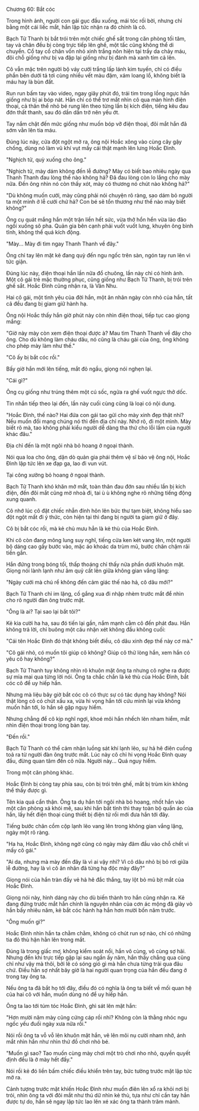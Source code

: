 




Chương 60: Bắt cóc


Trong hình ảnh, người con gái gục đầu xuống, mái tóc rối bời, nhưng chỉ bằng một cái liếc mắt, hắn lập tức nhận ra đó chính là cô.

Bạch Tử Thanh bị bắt trói trên một chiếc ghế sắt trong căn phòng tối tăm, tay và chân đều bị còng trực tiếp lên ghế, một tấc cũng không thể di chuyển. Cổ tay cổ chân vốn nhỏ xinh trắng nõn hiện tại trầy da chảy máu, đôi chỗ giống như bị va đập lại giống như bị đánh mà xanh tím cả lên.

Cô vẫn mặc trên người bộ váy cưới trắng lấp lánh kim tuyến, chỉ có điều phần bên dưới tả tơi cùng nhiều vết màu đậm, xám loang lổ, không biết là máu hay là bùn đất.

Run run bấm tay vào video, ngay giây phút đó, trái tim trong lồng ngực hắn giống như bị ai bóp nát. Hắn chỉ có thể trơ mắt nhìn cô qua màn hình điện thoại, cả thân thể nhỏ bé rung lên theo từng lần bị kích điện, tiếng kêu đau đớn thất thanh, sau đó dần dần trở nên yếu ớt.

Tay nắm chặt đến mức giống như muốn bóp vỡ điện thoại, đôi mắt hắn đã sớm vằn lên tia máu.

Đúng lúc này, cửa đột ngột mở ra, ông nội Hoắc xông vào cùng cây gậy chống, dùng nó làm vũ khí vụt mấy cái thật mạnh lên lưng Hoắc Đình.

"Nghịch tử, quỳ xuống cho ông."

"Nghịch tử, mày dám không đến lễ đường? Mày có biết bao nhiêu ngày qua Thanh Thanh đau lòng thế nào không hả? Đã đau lòng còn lo lắng cho mày nữa. Đến ông nhìn nó còn thấy xót, mày có thương nó chút nào không hả?"

"Dù không muốn cưới, mày cũng phải nói chuyện rõ ràng, sao dám bỏ người ta một mình ở lễ cưới chứ hả? Con bé sẽ tổn thương như thế nào mày biết không?"

Ông cụ quát mắng hắn một trận liền hết sức, vừa thở hổn hển vừa lảo đảo ngồi xuống sô pha. Quản gia bên cạnh phải vuốt vuốt lưng, khuyên ông bình tĩnh, không thể quá kích động.

"Mày... Mày đi tìm ngay Thanh Thanh về đây."

Ông chỉ tay lên mặt kẻ đang quỳ đến ngu ngốc trên sàn, ngón tay run lên vì tức giận.

Đúng lúc này, điện thoại hắn lần nữa đổ chuông, lần này chỉ có hình ảnh. Một cô gái trẻ mặc thường phục, cũng giống như Bạch Tử Thanh, bị trói trên ghế sắt. Hoắc Đình cũng nhận ra, là Văn Nhu.

Hai cô gái, một tình yêu của đời hắn, một ân nhân ngày còn nhỏ của hắn, tất cả đều đang bị giam giữ hành hạ.

Ông nội Hoắc thấy hắn giờ phút này còn nhìn điện thoại, tiếp tục cao giọng mắng:

"Giờ này mày còn xem điện thoại được à? Mau tìm Thanh Thanh về đây cho ông. Cho dù không làm cháu dâu, nó cũng là cháu gái của ông, ông không cho phép mày làm như thế."

"Cô ấy bị bắt cóc rồi."

Bấy giờ hắn mới lên tiếng, mắt đỏ ngầu, giọng nói nghẹn lại.

"Cái gì?"

Ông cụ giống như trúng thêm một cú sốc, ngửa ra ghế vuốt ngực thở dốc.

Tin nhắn tiếp theo lại đến, lần này cuối cùng cũng là loại có nội dung.

"Hoắc Đình, thế nào? Hai đứa con gái tao gửi cho mày xinh đẹp thật nhỉ? Nếu muốn đổi mạng chúng nó thì đến địa chỉ này. Nhớ rõ, đi một mình. Mày biết rõ mà, tao không phải kiểu người dễ dàng tha thứ cho lỗi lầm của người khác đâu."

Địa chỉ đến là một ngôi nhà bỏ hoang ở ngoại thành.

Nói qua loa cho ông, dặn dò quản gia phái thêm vệ sĩ bảo vệ ông nội, Hoắc Đình lập tức lên xe đạp ga, lao đi vun vút.

Tại công xưởng bỏ hoang ở ngoại thành.

Bạch Tử Thanh khó khăn mở mắt, toàn thân đau đớn sau nhiều lần bị kích điện, đến đôi mắt cũng mờ nhoà đi, tai ù ù không nghe rõ những tiếng động xung quanh.

Cô nhớ lúc cô đặt chiếc nhẫn đính hôn lên bức thư tạm biệt, không hiểu sao đột ngột mất đi ý thức, còn hiện tại thì đang bị người ta giam giữ ở đây.

Cô bị bắt cóc rồi, mà kẻ chủ mưu hẳn là kẻ thù của Hoắc Đình.

Khi cô còn đang mông lung suy nghĩ, tiếng cửa ken két vang lên, một người bộ dáng cao gầy bước vào, mặc áo khoác da trùm mũ, bước chân chậm rãi tiến gần.

Hắn đứng trong bóng tối, thấp thoáng chỉ thấy nửa phần dưới khuôn mặt. Giọng nói lành lạnh như âm quỷ cất lên giữa không gian vắng lặng:

"Ngày cưới mà chú rể không đến cảm giác thế nào hả, cô dâu mới?"

Bạch Tử Thanh chỉ im lặng, cố gắng xua đi nhập nhèm trước mắt để nhìn cho rõ người đàn ông trước mặt.

"Ông là ai? Tại sao lại bắt tôi?"

Kẻ kia cười ha ha, sau đó tiến lại gần, nắm mạnh cằm cô đến phát đau. Hắn không trả lời, chỉ buông một câu nhận xét không đầu không cuối:

"Cái tên Hoắc Đình đó thật không biết điều, cô dâu xinh đẹp thế này cơ mà."

"Cô gái nhỏ, có muốn tôi giúp cô không? Giúp cô thử lòng hắn, xem hắn có yêu cô hay không?"

Bạch Tử Thanh tuy không nhìn rõ khuôn mặt ông ta nhưng cô nghe ra được sự mỉa mai qua từng lời nói. Ông ta chắc chắn là kẻ thù của Hoắc Đình, bắt cóc cô để uy hiếp hắn.

Nhưng mà liệu bây giờ bắt cóc cô có thực sự có tác dụng hay không? Nói thật lòng cô có chút xấu xa, vừa hi vọng hắn tới cứu mình lại vừa không muốn hắn tới, lo hắn sẽ gặp nguy hiểm.

Nhưng chẳng để cô kịp nghĩ ngợi, khoé môi hắn nhếch lên nham hiểm, mắt nhìn điện thoại trong lòng bàn tay.

"Đến rồi."

Bạch Tử Thanh có thể cảm nhận luồng sát khí lạnh lẽo, sự hả hê điên cuồng toả ra từ người đàn ông trước mắt. Lúc này cô chỉ hi vọng Hoắc Đình quay đầu, đừng quan tâm đến cô nữa. Người này... Quá nguy hiểm.

Trong một căn phòng khác.

Hoắc Đình bị còng tay phía sau, còn bị trói trên ghế, mắt bị trùm kín không thể thấy được gì.

Tên kia quá cẩn thận. Ông ta dụ hắn tới ngôi nhà bỏ hoang, nhốt hắn vào một căn phòng xả khói mê, sau khi hắn bất tỉnh thì thay toàn bộ quần áo của hắn, lấy hết điện thoại cùng thiết bị điện tử rồi mới đưa hắn tới đây.

Tiếng bước chân cồm cộp lạnh lẽo vang lên trong không gian vắng lặng, ngày một rõ ràng.

"Ha ha, Hoắc Đình, không ngờ cũng có ngày mày đâm đầu vào chỗ chết vì mấy cô gái."

"Ai da, nhưng mà mày đến đây là vì ai vậy nhỉ? Vì cô dâu nhỏ bị bỏ rơi giữa lễ đường, hay là vì cô ân nhân đã từng hạ độc mày đây?"

Giọng nói của hắn tràn đầy vẻ hả hê đắc thắng, tay lột bỏ mũ bịt mắt của Hoắc Đình.

Giọng nói này, hình dáng này cho dù biến thành tro hắn cũng nhận ra. Kẻ đang đứng trước mắt hắn chính là nguyên nhân của cơn ác mộng đã giày vò hắn bấy nhiêu năm, kẻ bắt cóc hành hạ hắn hơn mười bốn năm trước.

"Ông muốn gì?"

Hoắc Đình nhìn hắn ta chằm chằm, không có chút run sợ nào, chỉ có những tia đỏ thù hận hằn lên trong mắt.

Đúng là trong giấc mơ, không kiểm soát nổi, hắn vô cùng, vô cùng sợ hãi. Nhưng đến khi trực tiếp gặp lại sau ngần ấy năm, hắn thấy chẳng qua cũng chỉ như vậy mà thôi, bởi lẽ có sóng gió gì mà hắn chưa từng trải qua đâu chứ. Điều hắn sợ nhất bây giờ là hai người quan trọng của hắn đều đang ở trong tay ông ta.

Nếu ông ta đã bắt họ tới đây, điều đó có nghĩa là ông ta biết về mối quan hệ của hai cô với hắn, muốn dùng nó để uy hiếp hắn.

Ông ta lao tới túm tóc Hoắc Đình, ghì sát lên mặt hắn:

"Hơn mười năm mày cũng cứng cáp rồi nhỉ? Không còn là thằng nhóc ngu ngốc yếu đuối ngày xưa nữa rồi."

Nói rồi ông ta vỗ vỗ lên khuôn mặt hắn, vẽ lên môi nụ cười nham nhở, ánh mắt nhìn hắn như nhìn thứ đồ chơi nhỏ bé.

"Muốn gì sao? Tao muốn cùng mày chơi một trò chơi nho nhỏ, quyền quyết định đều là ở mày hết đấy."

Nói rồi kẻ đó liền bấm chiếc điều khiển trên tay, bức tường trước mặt lập tức mở ra.

Cảnh tượng trước mặt khiến Hoắc Đình như muốn điên lên xổ ra khỏi nơi bị trói, nhìn ông ta với đôi mắt như thú dữ nhìn kẻ thù, tựa như chỉ cần tay hắn được tự do, hắn sẽ ngay lập tức lao lên xé xác ông ta thành trăm mảnh.




